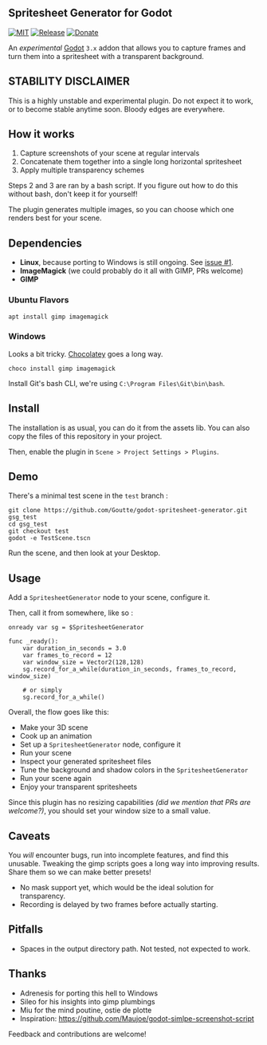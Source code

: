 
Spritesheet Generator for Godot
-------------------------------

[![MIT](https://img.shields.io/github/license/Goutte/godot-spritesheet-generator.svg)](https://github.com/Goutte/godot-spritesheet-generator)
[![Release](https://img.shields.io/github/release/Goutte/godot-spritesheet-generator.svg)](https://github.com/Goutte/godot-spritesheet-generator/releases)
[![Donate](https://img.shields.io/badge/%CE%9E-%E2%99%A5-blue.svg)](https://etherscan.io/address/0xB48C3B718a1FF3a280f574Ad36F04068d7EAf498)


An _experimental_ [Godot](https://godotengine.org/) `3.x` addon
that allows you to capture frames and turn them into a spritesheet
with a transparent background.


STABILITY DISCLAIMER
--------------------

This is a highly unstable and experimental plugin.
Do not expect it to work, or to become stable anytime soon.
Bloody edges are everywhere.


How it works
------------

1. Capture screenshots of your scene at regular intervals
2. Concatenate them together into a single long horizontal spritesheet
3. Apply multiple transparency schemes

Steps 2 and 3 are ran by a bash script.
If you figure out how to do this without bash, don't keep it for yourself!

The plugin generates multiple images, so you can choose which one renders best for your scene.


Dependencies
------------

- **Linux**, because porting to Windows is still ongoing. See [issue #1](https://github.com/Goutte/godot-spritesheet-generator/issues/1).
- **ImageMagick** (we could probably do it all with GIMP, PRs welcome)
- **GIMP**

### Ubuntu Flavors

```
apt install gimp imagemagick
```

### Windows

Looks a bit tricky.
[Chocolatey](https://chocolatey.org/install) goes a long way.

```
choco install gimp imagemagick
```

Install Git's bash CLI, we're using `C:\Program Files\Git\bin\bash`.


Install
-------

The installation is as usual, you can do it from the assets lib.
You can also copy the files of this repository in your project.

Then, enable the plugin in `Scene > Project Settings > Plugins`.


Demo
----

There's a minimal test scene in the `test` branch :

```
git clone https://github.com/Goutte/godot-spritesheet-generator.git gsg_test
cd gsg_test
git checkout test
godot -e TestScene.tscn
```

Run the scene, and then look at your Desktop.


Usage
-----

Add a `SpritesheetGenerator` node to your scene, configure it.

Then, call it from somewhere, like so :

``` gdscript
onready var sg = $SpritesheetGenerator

func _ready():
	var duration_in_seconds = 3.0
	var frames_to_record = 12
	var window_size = Vector2(128,128)
	sg.record_for_a_while(duration_in_seconds, frames_to_record, window_size)

	# or simply
	sg.record_for_a_while()
```

Overall, the flow goes like this:

- Make your 3D scene
- Cook up an animation
- Set up a `SpritesheetGenerator` node, configure it
- Run your scene
- Inspect your generated spritesheet files
- Tune the background and shadow colors in the `SpritesheetGenerator`
- Run your scene again
- Enjoy your transparent spritesheets

Since this plugin has no resizing capabilities
_(did we mention that PRs are welcome?)_,
you should set your window size to a small value.


Caveats
-------

You *will* encounter bugs, run into incomplete features, and find this unusable.
Tweaking the gimp scripts goes a long way into improving results.
Share them so we can make better presets!

- No mask support yet, which would be the ideal solution for transparency.
- Recording is delayed by two frames before actually starting.


Pitfalls
--------

- Spaces in the output directory path. Not tested, not expected to work.


Thanks
------

- Adrenesis for porting this hell to Windows
- Sileo for his insights into gimp plumbings
- Miu for the mind poutine, ostie de plotte
- Inspiration: https://github.com/Maujoe/godot-simlpe-screenshot-script


Feedback and contributions are welcome!
